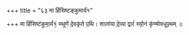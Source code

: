 +++
title = "६३ मा हिंसिष्टङ्कुमार्यं१"

+++
मा हिं॑सिष्टंकुमा॒र्यं१॒॑ स्थूणे॑ दे॒वकृ॑ते प॒थि। शाला॑या दे॒व्या द्वारं॑ स्यो॒नं कृ॑ण्मोवधूप॒थम् ॥